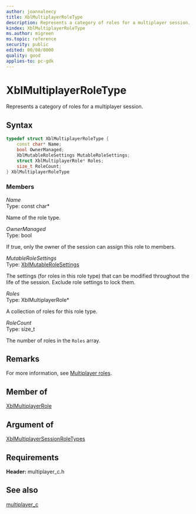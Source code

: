 ```yaml
---
author: joannaleecy
title: XblMultiplayerRoleType
description: Represents a category of roles for a multiplayer session.
kindex: XblMultiplayerRoleType
ms.author: migreen
ms.topic: reference
security: public
edited: 00/00/0000
quality: good
applies-to: pc-gdk
---
```


# XblMultiplayerRoleType  

Represents a category of roles for a multiplayer session.  

## Syntax  
  
```cpp
typedef struct XblMultiplayerRoleType {  
    const char* Name;  
    bool OwnerManaged;  
    XblMutableRoleSettings MutableRoleSettings;  
    struct XblMultiplayerRole* Roles;  
    size_t RoleCount;  
} XblMultiplayerRoleType  
```
  
### Members  
  
*Name*  
Type: const char*  
  
Name of the role type.
  
*OwnerManaged*  
Type: bool  
  
If true, only the owner of the session can assign this role to members.
  
*MutableRoleSettings*  
Type: [XblMutableRoleSettings](../enums/xblmutablerolesettings.md)  
  
The settings (for roles in this role type) that can be modified throughout the life of the session. Exclude role settings to lock them.
  
*Roles*  
Type: XblMultiplayerRole*  
  
A collection of roles for this role type.
  
*RoleCount*  
Type: size_t  
  
The number of roles in the `Roles` array.
  
## Remarks  
  
For more information, see [Multiplayer roles](../../../../../live/features/multiplayer/concepts/live-multiplayer-roles.md).
  
## Member of
  
[XblMultiplayerRole](xblmultiplayerrole.md)
  
## Argument of
  
[XblMultiplayerSessionRoleTypes](../functions/xblmultiplayersessionroletypes.md)
  
## Requirements  
  
**Header:** multiplayer_c.h
  
## See also  
[multiplayer_c](../multiplayer_c_members.md)  
  
  